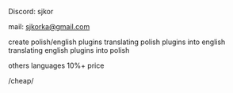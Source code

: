 Discord: sjkor

mail: sjkorka@gmail.com

create polish/english plugins
translating polish plugins into english
translating english plugins into polish

others languages 10%+ price

/cheap/
